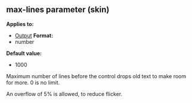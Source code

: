 ## max-lines parameter (skin)
**Applies to:**
+   [Output](/ref/skin/control/output.md) <!-- -->
**Format:**
+   number
<!-- -->
**Default value:**
+   1000


Maximum number of lines before the control drops old text to
make room for more. 0 is no limit. 

An overflow of 5% is
allowed, to reduce flicker.